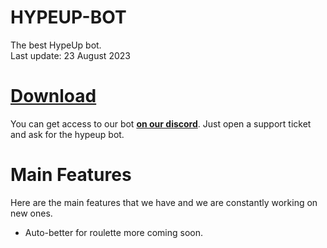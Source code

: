 # HYPEUP-BOT
The best HypeUp bot.</br>
Last update: 23 August 2023

# <a href="https://discord.gg/2UhmTNuV5b">Download</a>
You can get access to our bot <strong><a href="https://discord.gg/2UhmTNuV5b">on our discord</a></strong>. Just open a support ticket and ask for the hypeup bot.

# Main Features
Here are the main features that we have and we are constantly working on new ones.
- Auto-better for roulette
more coming soon.

